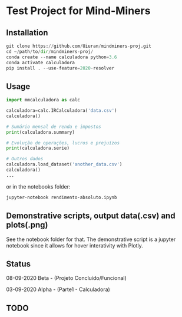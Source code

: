# Test Project for Mind-Miners

## Installation

```python 
git clone https://github.com/Uiuran/mindminers-proj.git
cd ~/path/to/dir/mindminers-proj/
conda create --name calculadora python=3.6
conda activate calculadora
pip install . --use-feature=2020-resolver
```

## Usage

```python
import mmcalculadora as calc

calculadora=calc.IRCalculadora('data.csv')
calculadora()

# Sumário mensal de renda e impostos
print(calculadora.summary)

# Evolução de operações, lucros e prejuízos
print(calculadora.serie)

# Outros dados
calculadora.load_dataset('another_data.csv')
calculadora()
...
```

or in the notebooks folder:

```bash
jupyter-notebook rendimento-absoluto.ipynb
```

## Demonstrative scripts, output data(.csv) and plots(.png)

See the notebook folder for that. The demonstrative script is a jupyter notebook since it allows for hover interativity with Plotly.

## Status

08-09-2020  Beta - (Projeto Concluído/Funcional)

03-09-2020  Alpha - (Parte1 - Calculadora)

## TODO
